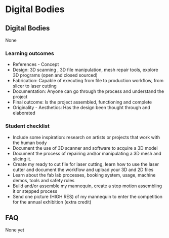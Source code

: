 # Digital Bodies

## Digital Bodies

None
### Learning outcomes

* References - Concept
* Design: 3D scanning , 3D file manipulation, mesh repair tools, explore 3D programs (open and closed sourced)
* Fabrication: Capable of executing from file to production workflow, from slicer to laser cutting
* Documentation: Anyone can go through the process and understand the project
* Final outcome: Is the project assembled, functioning and complete
* Originality - Aesthetics: Has the design been thought through and elaborated

### Student checklist

* Include some inspiration: research on artists or projects that work with the human body
* Document the use of 3D scanner and software to acquire a 3D model
* Document the process of repairing and/or manipulating a 3D mesh and slicing it.
* Create my ready to cut file for laser cutting, learn how to use the laser cutter and document the workflow and upload your 3D and 2D files
* Learn about the fab lab processes, booking system, usage, machine demos, tools and safety rules
* Build and/or assemble my mannequin, create a stop motion assembling it or stepped process
* Send one picture (HIGH RES) of my mannequin to enter the competition for the annual exhibition (extra credit)

## FAQ

None yet

